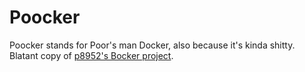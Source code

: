 # Poocker

Poocker stands for Poor's man Docker, also because it's kinda shitty. Blatant
copy of [p8952's Bocker project](https://github.com/p8952/bocker).
